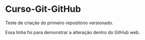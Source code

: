# Curso-Git-GitHub
 Teste de criação do primeiro repositório versionado.

 Essa linha foi para demonstrar a alteração dentro do GitHub web.
